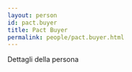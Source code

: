 ```yaml
---
layout: person
id: pact.buyer
title: Pact Buyer
permalink: people/pact.buyer.html
---
```


Dettagli della persona